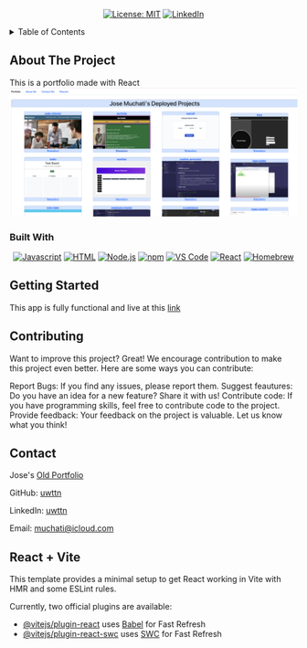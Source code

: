<div align="center">

[![License: MIT](https://img.shields.io/badge/License-MIT-yellow.svg)](https://opensource.org/licenses/MIT)
[![LinkedIn](https://img.shields.io/badge/-LinkedIn-black.svg?style=plastic&logo=appveyor&logo=linkedin&colorB=555)](https://www.linkedin.com/in/uwttn/)

</div>

<!-- TABLE OF CONTENTS -->
<details>
  <summary>Table of Contents</summary>
  <ul><a href="#about-the-project">About The Project</a></ul>
  <ul><a href="#built-with">Built With</a></ul>
  <ul><a href="#contributing">Contributing</a></ul>
  <ul><a href="#contact">Contact</a></ul>
</details>

<!-- ABOUT THE PROJECT -->

## About The Project

This is a portfolio made with React
![alt text](<src/components/deployed site.png>)
### Built With

<div align="center">

[![Javascript](https://img.shields.io/badge/Language-JavaScript-ff0000?style=plastic&logo=JavaScript&logoWidth=10)](https://javascript.info/)
[![HTML](https://img.shields.io/badge/Language-HTML/CSS-ff8000?style=plastic&logo=HTML5&logoWidth=10)](https://html.com/)
[![Node.js](https://img.shields.io/badge/Framework-Node.js-ff0000?style=plastic&logo=Node.js&logoWidth=10)](https://nodejs.org/en/)
[![npm](https://img.shields.io/badge/Tools-npm-ff0000?style=plastic&logo=npm&logoWidth=10)](https://www.npmjs.com/)
[![VS Code](https://img.shields.io/badge/IDE-VSCode-ff0000?style=plastic&logo=VisualStudioCode&logoWidth=10)](https://code.visualstudio.com/docs)
[![React](https://img.shields.io/badge/Framework-React.js-ff0000?style=plastic&logo=React.js&logoWidth=10)](https://react.dev/)
[![Homebrew](https://img.shields.io/badge/Framework-Homebrew-ff0000?style=plastic&logo=Homebrew&logoWidth=10)](https://brew.sh/)

</div>

<!-- GETTING STARTED -->

## Getting Started

This app is fully functional and live at this [link](https://main--uwttn.netlify.app/)

## Contributing

Want to improve this project? Great! We encourage contribution to make this project even better. Here are some ways you can contribute:

Report Bugs: If you find any issues, please report them.
Suggest feautures: Do you have an idea for a new feature? Share it with us!
Contribute code: If you have programming skills, feel free to contribute code to the project.
Provide feedback: Your feedback on the project is valuable. Let us know what you think!

<!-- CONTACT -->

## Contact

Jose's [Old Portfolio](https://uwttn.github.io/portfolio/)

GitHub: [uwttn](https://github.com/uwttn)

LinkedIn: [uwttn](https://www.linkedin.com/in/uwttn)

Email: muchati@icloud.com

## React + Vite

This template provides a minimal setup to get React working in Vite with HMR and some ESLint rules.

Currently, two official plugins are available:

- [@vitejs/plugin-react](https://github.com/vitejs/vite-plugin-react/blob/main/packages/plugin-react/README.md) uses [Babel](https://babeljs.io/) for Fast Refresh
- [@vitejs/plugin-react-swc](https://github.com/vitejs/vite-plugin-react-swc) uses [SWC](https://swc.rs/) for Fast Refresh
